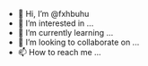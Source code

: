 - 👋 Hi, I’m @fxhbuhu
- 👀 I’m interested in ...
- 🌱 I’m currently learning ...
- 💞️ I’m looking to collaborate on ...
- 📫 How to reach me ...

<!---
fxhbuhu/fxhbuhu is a ✨ special ✨ repository because its `README.md` (this file) appears on your GitHub profile.
You can click the Preview link to take a look at your changes.
--->
